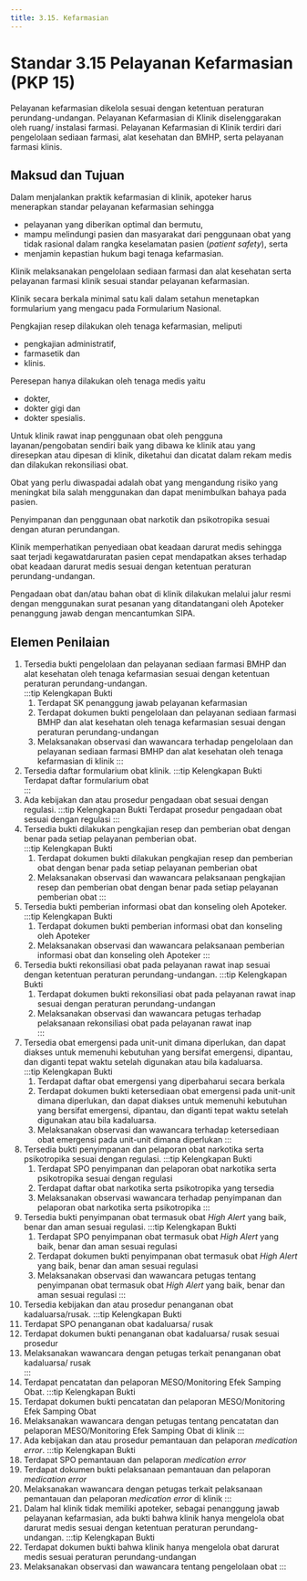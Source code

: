 ```yaml
---
title: 3.15. Kefarmasian
---
```

# Standar 3.15 Pelayanan Kefarmasian (PKP 15) 
Pelayanan kefarmasian dikelola sesuai dengan ketentuan peraturan perundang-undangan. Pelayanan Kefarmasian di Klinik diselenggarakan oleh ruang/ instalasi farmasi. Pelayanan Kefarmasian di Klinik terdiri dari pengelolaan sediaan farmasi, alat kesehatan dan BMHP, serta pelayanan farmasi klinis.  
## Maksud dan Tujuan 
Dalam menjalankan praktik kefarmasian di klinik, apoteker harus menerapkan standar pelayanan kefarmasian sehingga 
- pelayanan yang diberikan optimal dan bermutu, 
- mampu melindungi pasien dan masyarakat dari penggunaan obat yang tidak rasional dalam rangka keselamatan pasien (*patient safety*), serta 
- menjamin kepastian hukum bagi tenaga kefarmasian. 

Klinik melaksanakan pengelolaan sediaan farmasi dan alat kesehatan serta pelayanan farmasi klinik sesuai standar pelayanan kefarmasian. 

Klinik secara berkala minimal satu kali dalam setahun menetapkan formularium yang mengacu pada Formularium Nasional. 

Pengkajian resep dilakukan oleh tenaga kefarmasian, meliputi 
- pengkajian administratif, 
- farmasetik dan 
- klinis. 

Peresepan hanya dilakukan oleh tenaga medis yaitu 
- dokter, 
- dokter gigi dan 
- dokter spesialis. 

Untuk klinik rawat inap penggunaan obat oleh pengguna layanan/pengobatan sendiri baik yang dibawa ke klinik atau yang diresepkan atau dipesan di klinik, diketahui dan dicatat dalam rekam medis dan dilakukan rekonsiliasi obat. 

Obat yang perlu diwaspadai adalah obat yang mengandung risiko yang meningkat bila salah menggunakan dan dapat menimbulkan bahaya pada pasien. 

Penyimpanan dan penggunaan obat narkotik dan psikotropika sesuai dengan aturan perundangan. 

Klinik memperhatikan penyediaan obat keadaan darurat medis sehingga saat terjadi kegawatdaruratan pasien cepat mendapatkan akses terhadap obat keadaan darurat medis sesuai dengan ketentuan peraturan perundang-undangan. 

Pengadaan obat dan/atau bahan obat di klinik dilakukan melalui jalur resmi dengan menggunakan surat pesanan yang ditandatangani oleh Apoteker penanggung jawab dengan mencantumkan SIPA. 
 
## Elemen Penilaian 
1. Tersedia bukti pengelolaan dan pelayanan sediaan farmasi BMHP dan alat kesehatan oleh tenaga kefarmasian sesuai dengan ketentuan peraturan perundang-undangan.  
   :::tip Kelengkapan Bukti
   1. Terdapat SK penanggung jawab pelayanan kefarmasian  
   2. Terdapat dokumen bukti pengelolaan dan pelayanan sediaan farmasi BMHP dan alat kesehatan oleh tenaga kefarmasian sesuai dengan peraturan perundang-undangan 
   3. Melaksanakan observasi dan wawancara terhadap pengelolaan dan pelayanan sediaan farmasi BMHP dan alat kesehatan oleh tenaga kefarmasian di klinik 
   ::: 
1. Tersedia daftar formularium obat klinik. 
   :::tip Kelengkapan Bukti
   Terdapat daftar formularium obat  
   ::: 
2. Ada kebijakan dan atau prosedur pengadaan obat sesuai dengan regulasi. 
   :::tip Kelengkapan Bukti
   Terdapat prosedur pengadaan obat sesuai dengan regulasi 
   ::: 
3. Tersedia bukti dilakukan pengkajian resep dan pemberian obat dengan benar pada setiap pelayanan pemberian obat.  
   :::tip Kelengkapan Bukti
   1. Terdapat dokumen bukti dilakukan pengkajian resep dan pemberian obat dengan benar pada setiap pelayanan pemberian obat 
   2. Melaksanakan observasi dan wawancara pelaksanaan pengkajian resep dan pemberian obat dengan benar pada setiap pelayanan pemberian obat 
   ::: 
1. Tersedia bukti pemberian informasi obat dan konseling oleh Apoteker. 
   :::tip Kelengkapan Bukti
   1. Terdapat dokumen bukti pemberian informasi obat dan konseling oleh Apoteker
   2. Melaksanakan observasi dan wawancara pelaksanaan pemberian informasi obat dan konseling oleh Apoteker 
   ::: 
1. Tersedia bukti rekonsiliasi obat pada pelayanan rawat inap sesuai dengan ketentuan peraturan perundang-undangan. 
   :::tip Kelengkapan Bukti
   1. Terdapat dokumen bukti rekonsiliasi obat pada pelayanan rawat inap sesuai dengan peraturan perundang-undangan 
   2. Melaksanakan 	observasi 	dan wawancara 	petugas 	terhadap pelaksanaan rekonsiliasi obat pada pelayanan rawat inap  
   ::: 
2. Tersedia obat emergensi pada unit-unit dimana diperlukan, dan dapat diakses untuk memenuhi kebutuhan yang bersifat emergensi, dipantau, dan diganti tepat waktu setelah digunakan atau bila kadaluarsa.  
   :::tip Kelengkapan Bukti
   1. Terdapat daftar obat emergensi yang diperbaharui secara berkala 
   2. Terdapat dokumen bukti ketersediaan obat emergensi pada unit-unit dimana diperlukan, dan dapat diakses untuk memenuhi kebutuhan yang bersifat emergensi, dipantau, dan diganti tepat waktu setelah digunakan atau bila kadaluarsa. 
   3. Melaksanakan observasi dan wawancara terhadap ketersediaan obat emergensi pada unit-unit dimana diperlukan 
   ::: 
3. Tersedia bukti penyimpanan dan pelaporan obat narkotika serta psikotropika sesuai dengan regulasi. 
   :::tip Kelengkapan Bukti
   1. Terdapat 	SPO 	penyimpanan 	dan pelaporan 	obat 	narkotika 	serta psikotropika sesuai dengan regulasi 
   2. Terdapat daftar obat narkotika serta psikotropika yang tersedia  
   3. Melaksanakan observasi wawancara terhadap penyimpanan dan pelaporan obat narkotika serta psikotropika 
   ::: 
4. Tersedia bukti penyimpanan obat termasuk obat *High Alert* yang baik, benar dan aman sesuai regulasi. 
   :::tip Kelengkapan Bukti
   1. Terdapat SPO penyimpanan obat termasuk obat *High Alert* yang baik, benar dan aman sesuai regulasi 
   2. Terdapat 	dokumen 	bukti penyimpanan obat termasuk obat *High Alert* yang baik, benar dan aman sesuai regulasi 
   3. Melaksanakan 	observasi 	dan wawancara 	petugas 	tentang penyimpanan obat termasuk obat *High Alert* yang baik, benar dan aman sesuai regulasi 
   ::: 
5.  Tersedia kebijakan dan atau prosedur penanganan obat kadaluarsa/rusak. 
   :::tip Kelengkapan Bukti
   1. Terdapat SPO penanganan obat kadaluarsa/ rusak 
   2. Terdapat dokumen bukti penanganan obat kadaluarsa/ rusak sesuai prosedur  
   3. Melaksanakan wawancara dengan petugas terkait penanganan obat kadaluarsa/ rusak  
   ::: 
6.  Terdapat pencatatan dan pelaporan MESO/Monitoring Efek Samping Obat. 
   :::tip Kelengkapan Bukti
   1. Terdapat dokumen bukti pencatatan dan pelaporan MESO/Monitoring Efek Samping Obat 
   2. Melaksanakan wawancara dengan petugas tentang pencatatan dan pelaporan MESO/Monitoring Efek Samping Obat di klinik 
   ::: 
1.  Ada kebijakan dan atau prosedur pemantauan dan pelaporan *medication error*. 
   :::tip Kelengkapan Bukti
   1. Terdapat SPO pemantauan dan pelaporan *medication error* 
   2. Terdapat dokumen bukti pelaksanaan pemantauan dan pelaporan *medication error* 
   3. Melaksanakan wawancara dengan petugas terkait pelaksanaan pemantauan dan pelaporan *medication error* di klinik 
   ::: 
1.  Dalam hal klinik tidak memiliki apoteker, sebagai penanggung jawab pelayanan kefarmasian, ada bukti bahwa klinik hanya mengelola obat darurat medis sesuai dengan ketentuan peraturan perundang-undangan. 
   :::tip Kelengkapan Bukti
   1. Terdapat dokumen bukti bahwa klinik hanya mengelola obat darurat medis sesuai 	peraturan 	perundang-undangan 
   2. Melaksanakan observasi dan wawancara tentang pengelolaan obat 
   ::: 
 	 
 
